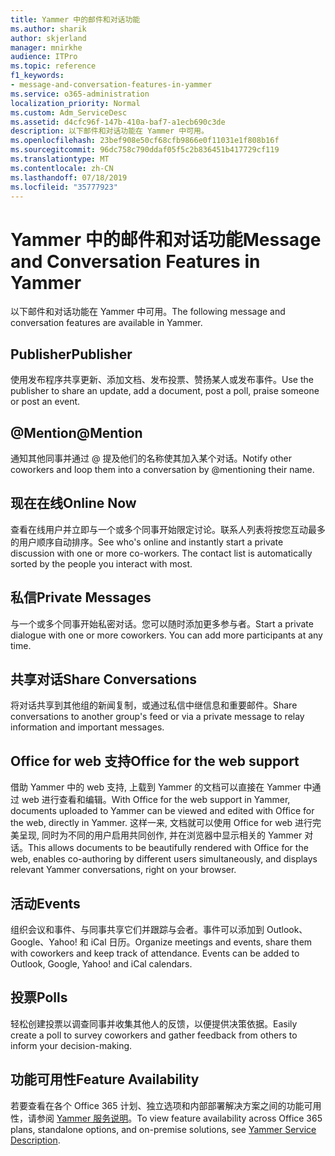 ```yaml
---
title: Yammer 中的邮件和对话功能
ms.author: sharik
author: skjerland
manager: mnirkhe
audience: ITPro
ms.topic: reference
f1_keywords:
- message-and-conversation-features-in-yammer
ms.service: o365-administration
localization_priority: Normal
ms.custom: Adm_ServiceDesc
ms.assetid: d4cfc96f-147b-410a-baf7-a1ecb690c3de
description: 以下邮件和对话功能在 Yammer 中可用。
ms.openlocfilehash: 23bef908e50cf68cfb9866e0f11031e1f808b16f
ms.sourcegitcommit: 96dc758c790ddaf05f5c2b836451b417729cf119
ms.translationtype: MT
ms.contentlocale: zh-CN
ms.lasthandoff: 07/18/2019
ms.locfileid: "35777923"
---
```

# <a name="message-and-conversation-features-in-yammer"></a><span data-ttu-id="a7e1e-103">Yammer 中的邮件和对话功能</span><span class="sxs-lookup"><span data-stu-id="a7e1e-103">Message and Conversation Features in Yammer</span></span>

<span data-ttu-id="a7e1e-104">以下邮件和对话功能在 Yammer 中可用。</span><span class="sxs-lookup"><span data-stu-id="a7e1e-104">The following message and conversation features are available in Yammer.</span></span>
  
## <a name="publisher"></a><span data-ttu-id="a7e1e-105">Publisher</span><span class="sxs-lookup"><span data-stu-id="a7e1e-105">Publisher</span></span>
<span data-ttu-id="a7e1e-106"><a name="bkmk_Publisher"> </a></span><span class="sxs-lookup"><span data-stu-id="a7e1e-106"></span></span>

<span data-ttu-id="a7e1e-107">使用发布程序共享更新、添加文档、发布投票、赞扬某人或发布事件。</span><span class="sxs-lookup"><span data-stu-id="a7e1e-107">Use the publisher to share an update, add a document, post a poll, praise someone or post an event.</span></span>
  
## <a name="mention"></a><span data-ttu-id="a7e1e-108">@Mention</span><span class="sxs-lookup"><span data-stu-id="a7e1e-108">@Mention</span></span>
<span data-ttu-id="a7e1e-109"><a name="bkmk_AtMention"> </a></span><span class="sxs-lookup"><span data-stu-id="a7e1e-109"></span></span>

<span data-ttu-id="a7e1e-110">通知其他同事并通过 @ 提及他们的名称使其加入某个对话。</span><span class="sxs-lookup"><span data-stu-id="a7e1e-110">Notify other coworkers and loop them into a conversation by @mentioning their name.</span></span>
  
## <a name="online-now"></a><span data-ttu-id="a7e1e-111">现在在线</span><span class="sxs-lookup"><span data-stu-id="a7e1e-111">Online Now</span></span>
<span data-ttu-id="a7e1e-112"><a name="bkmk_OnlineNow"> </a></span><span class="sxs-lookup"><span data-stu-id="a7e1e-112"></span></span>

<span data-ttu-id="a7e1e-p101">查看在线用户并立即与一个或多个同事开始限定讨论。联系人列表将按您互动最多的用户顺序自动排序。</span><span class="sxs-lookup"><span data-stu-id="a7e1e-p101">See who's online and instantly start a private discussion with one or more co-workers. The contact list is automatically sorted by the people you interact with most.</span></span>
  
## <a name="private-messages"></a><span data-ttu-id="a7e1e-115">私信</span><span class="sxs-lookup"><span data-stu-id="a7e1e-115">Private Messages</span></span>
<span data-ttu-id="a7e1e-116"><a name="bkmk_PrivateMessages"> </a></span><span class="sxs-lookup"><span data-stu-id="a7e1e-116"></span></span>

<span data-ttu-id="a7e1e-p102">与一个或多个同事开始私密对话。您可以随时添加更多参与者。</span><span class="sxs-lookup"><span data-stu-id="a7e1e-p102">Start a private dialogue with one or more coworkers. You can add more participants at any time.</span></span>
  
## <a name="share-conversations"></a><span data-ttu-id="a7e1e-119">共享对话</span><span class="sxs-lookup"><span data-stu-id="a7e1e-119">Share Conversations</span></span>
<span data-ttu-id="a7e1e-120"><a name="bkmk_ShareConversations"> </a></span><span class="sxs-lookup"><span data-stu-id="a7e1e-120"></span></span>

<span data-ttu-id="a7e1e-121">将对话共享到其他组的新闻复制，或通过私信中继信息和重要邮件。</span><span class="sxs-lookup"><span data-stu-id="a7e1e-121">Share conversations to another group's feed or via a private message to relay information and important messages.</span></span>
  
## <a name="office-for-the-web-support"></a><span data-ttu-id="a7e1e-122">Office for web 支持</span><span class="sxs-lookup"><span data-stu-id="a7e1e-122">Office for the web support</span></span>
<span data-ttu-id="a7e1e-123"><a name="bkmk_ShareConversations"> </a></span><span class="sxs-lookup"><span data-stu-id="a7e1e-123"></span></span>

<span data-ttu-id="a7e1e-124">借助 Yammer 中的 web 支持, 上载到 Yammer 的文档可以直接在 Yammer 中通过 web 进行查看和编辑。</span><span class="sxs-lookup"><span data-stu-id="a7e1e-124">With Office for the web support in Yammer, documents uploaded to Yammer can be viewed and edited with Office for the web, directly in Yammer.</span></span> <span data-ttu-id="a7e1e-125">这样一来, 文档就可以使用 Office for web 进行完美呈现, 同时为不同的用户启用共同创作, 并在浏览器中显示相关的 Yammer 对话。</span><span class="sxs-lookup"><span data-stu-id="a7e1e-125">This allows documents to be beautifully rendered with Office for the web, enables co-authoring by different users simultaneously, and displays relevant Yammer conversations, right on your browser.</span></span>
  
## <a name="events"></a><span data-ttu-id="a7e1e-126">活动</span><span class="sxs-lookup"><span data-stu-id="a7e1e-126">Events</span></span>
<span data-ttu-id="a7e1e-127"><a name="bkmk_Events"> </a></span><span class="sxs-lookup"><span data-stu-id="a7e1e-127"></span></span>

<span data-ttu-id="a7e1e-p104">组织会议和事件、与同事共享它们并跟踪与会者。事件可以添加到 Outlook、Google、Yahoo! 和 iCal 日历。</span><span class="sxs-lookup"><span data-stu-id="a7e1e-p104">Organize meetings and events, share them with coworkers and keep track of attendance. Events can be added to Outlook, Google, Yahoo! and iCal calendars.</span></span>
  
## <a name="polls"></a><span data-ttu-id="a7e1e-131">投票</span><span class="sxs-lookup"><span data-stu-id="a7e1e-131">Polls</span></span>
<span data-ttu-id="a7e1e-132"><a name="bkmk_Polls"> </a></span><span class="sxs-lookup"><span data-stu-id="a7e1e-132"></span></span>

<span data-ttu-id="a7e1e-133">轻松创建投票以调查同事并收集其他人的反馈，以便提供决策依据。</span><span class="sxs-lookup"><span data-stu-id="a7e1e-133">Easily create a poll to survey coworkers and gather feedback from others to inform your decision-making.</span></span>
  
## <a name="feature-availability"></a><span data-ttu-id="a7e1e-134">功能可用性</span><span class="sxs-lookup"><span data-stu-id="a7e1e-134">Feature Availability</span></span>
<span data-ttu-id="a7e1e-135"><a name="bkmk_Polls"> </a></span><span class="sxs-lookup"><span data-stu-id="a7e1e-135"></span></span>

<span data-ttu-id="a7e1e-136">若要查看在各个 Office 365 计划、独立选项和内部部署解决方案之间的功能可用性，请参阅 [Yammer 服务说明](yammer-service-description.md)。</span><span class="sxs-lookup"><span data-stu-id="a7e1e-136">To view feature availability across Office 365 plans, standalone options, and on-premise solutions, see [Yammer Service Description](yammer-service-description.md).</span></span>
  

